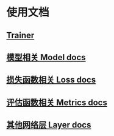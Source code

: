 # 使用文档

## [Trainer](https://github.com/casuallyName/transformers_expand/blob/master/docs/Trainer.md)

## [模型相关 Model docs](https://github.com/casuallyName/transformers_expand/blob/master/docs/Models.md)

## [损失函数相关 Loss docs](https://github.com/casuallyName/transformers_expand/blob/master/docs/Loss.md)

## [评估函数相关 Metrics docs](https://github.com/casuallyName/transformers_expand/blob/master/docs/Metrics.md)

## [其他网络层 Layer docs](https://github.com/casuallyName/transformers_expand/blob/master/docs/Layer.md)